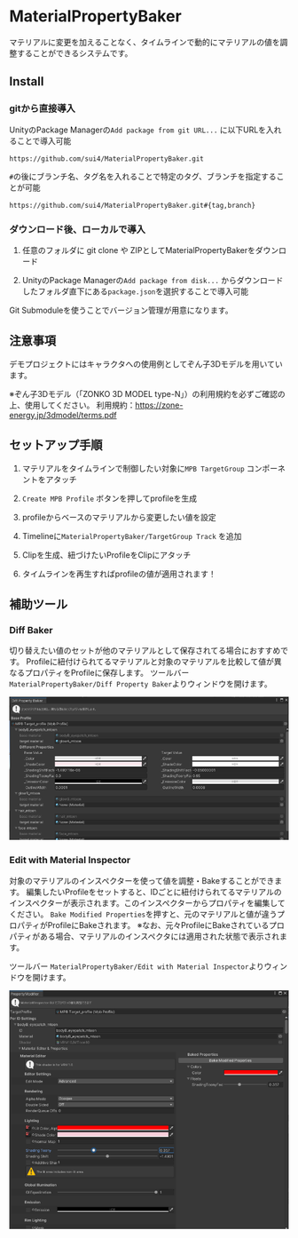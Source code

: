 # MaterialPropertyBaker

マテリアルに変更を加えることなく、タイムラインで動的にマテリアルの値を調整することができるシステムです。

## Install

### gitから直接導入

UnityのPackage Managerの`Add package from git URL...` に以下URLを入れることで導入可能

```
https://github.com/sui4/MaterialPropertyBaker.git
```

`#`の後にブランチ名、タグ名を入れることで特定のタグ、ブランチを指定することが可能

```
https://github.com/sui4/MaterialPropertyBaker.git#{tag,branch}
```

### ダウンロード後、ローカルで導入

1. 任意のフォルダに git clone や ZIPとしてMaterialPropertyBakerをダウンロード

2. UnityのPackage Managerの`Add package from disk...` からダウンロードしたフォルダ直下にある`package.json`を選択することで導入可能

Git Submoduleを使うことでバージョン管理が用意になります。

## 注意事項

デモプロジェクトにはキャラクタへの使用例としてぞん子3Dモデルを用いています。

※ぞん子3Dモデル（「ZONKO 3D MODEL type-N」）の利用規約を必ずご確認の上、使用してください。
 利用規約：https://zone-energy.jp/3dmodel/terms.pdf

## セットアップ手順

1. マテリアルをタイムラインで制御したい対象に`MPB TargetGroup` コンポーネントをアタッチ
2. `Create MPB Profile` ボタンを押してprofileを生成
3. profileからベースのマテリアルから変更したい値を設定
4. Timelineに`MaterialPropertyBaker/TargetGroup Track` を追加
5. Clipを生成、紐づけたいProfileをClipにアタッチ

6. タイムラインを再生すればprofileの値が適用されます！

## 補助ツール

### Diff Baker

切り替えたい値のセットが他のマテリアルとして保存されてる場合におすすめです。
Profileに紐付けられてるマテリアルと対象のマテリアルを比較して値が異なるプロパティをProfileに保存します。
ツールバー `MaterialPropertyBaker/Diff Property Baker`よりウィンドウを開けます。

![image-20231014205902161](README.assets/diff-baker.png)

### Edit with Material Inspector

対象のマテリアルのインスペクターを使って値を調整・Bakeすることができます。
編集したいProfileをセットすると、IDごとに紐付けられてるマテリアルのインスペクターが表示されます。このインスペクターからプロパティを編集してください。
`Bake Modified Properties`を押すと、元のマテリアルと値が違うプロパティがProfileにBakeされます。
※なお、元々ProfileにBakeされているプロパティがある場合、マテリアルのインスペクタには適用された状態で表示されます。

ツールバー `MaterialPropertyBaker/Edit with Material Inspector`よりウィンドウを開けます。

![image-20231016180634786](README.assets/edit-property-with-material-inspector)

